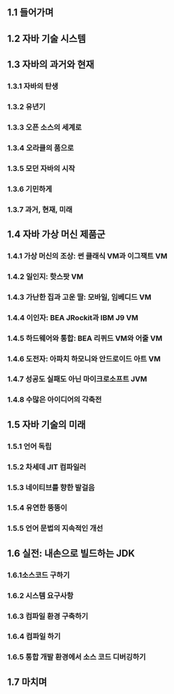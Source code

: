 ## 1.1 들어가며

## 1.2 자바 기술 시스템

## 1.3 자바의 과거와 현재

### 1.3.1 자바의 탄생

### 1.3.2 유년기

### 1.3.3 오픈 소스의 세계로

### 1.3.4 오라클의 품으로

### 1.3.5 모던 자바의 시작

### 1.3.6 기민하게

### 1.3.7 과거, 현재, 미래

## 1.4 자바 가상 머신 제품군

### 1.4.1 가상 머신의 조상: 썬 클래식 VM과 이그잭트 VM

### 1.4.2 일인지: 핫스팟 VM

### 1.4.3 가난한 집과 고운 딸: 모바일, 임베디드 VM

### 1.4.4 이인자: BEA JRockit과 IBM J9 VM

### 1.4.5 하드웨어와 통합: BEA 리퀴드 VM와 어줄 VM

### 1.4.6 도전자: 아파치 하모니와 안드로이드 아트 VM

### 1.4.7 성공도 실패도 아닌 마이크로소프트 JVM

### 1.4.8 수많은 아이디어의 각축전

## 1.5 자바 기술의 미래

### 1.5.1 언어 독립

### 1.5.2 차세데 JIT 컴파일러

### 1.5.3 네이티브를 향한 발걸음

### 1.5.4 유연한 뚱뚱이

### 1.5.5 언어 문법의 지속적인 개선

## 1.6 실전: 내손으로 빌드하는 JDK

### 1.6.1소스코드 구하기

### 1.6.2 시스템 요구사항

### 1.6.3 컴파일 환경 구축하기

### 1.6.4 컴파일 하기

### 1.6.5 통합 개발 환경에서 소스 코드 디버깅하기

## 1.7 마치며
